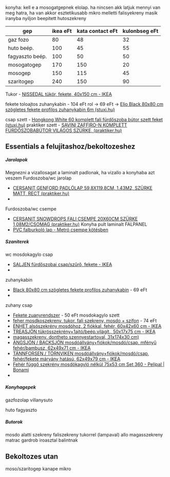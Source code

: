 konyha: 
kell e a mosogatgepnek elolap. ha nincsen akk latjuk mennyi van meg hatra, ha van akkor esztetikusabb
mikro melletti falisyekreny masik iranyba nyiljon
beepitett hutoszekreny


| gep             | ikea eFt | kata contact eFt | kulonbseg eFt |
| --------------- | -------- | ---------------- | ------------- |
| gaz fozo        | 80       | 48               | 32            |
| huto beép.      | 100      | 45               | 55            |
| fagyaszto beép. | 100      | 50               | 50            |
| mosogatogep     | 170      | 150              | 20            |
| mosogep         | 150      | 115              | 45            |
| szaritogep      | 240      | 150              | 90            |


Tukor - [NISSEDAL tükör, fekete, 40x150 cm - IKEA](https://www.ikea.com/hu/hu/p/nissedal-tuekoer-fekete-30320321/)

fekete toloajtos zuhanykabin - 104 eFt rol -> 69 eFt -> [Elio Black 80x80 cm szögletes fekete profilos zuhanykabin 6m (stuxi.hu)](https://stuxi.hu/Elio-Black-80x80-cm-szogletes-ket-toloajtos-zuhany)

csap szett - [Hongkong White 60 komplett fali fürdőszoba bútor szett feket (stuxi.hu)](https://stuxi.hu/spd/8056D-60-white-BL-set2/Hongkong-White-60-komplett-furdoszoba-butor-szett)
praktiker szett - [SAVINI ZAFFIRO-N KOMPLETT FÜRDŐSZOBABÚTOR VILÁGOS SZÜRKE, (praktiker.hu)](https://www.praktiker.hu/furdoszoba/furdoszobabutor/komplett-furdoszobabutor/savini-zaffiro-n-kompl-fszbutor-vszurke-56-5x65x42-5cm52x73-5x12-5cm/p/320589)

## Essentials a felujitashoz/bekoltozeshez
##### Jarolapok
Megnezni a vizallosagat a laminalt padlonak, ha vizallo a konyhaba azt veszem
Furdoszoba/wc jarolap
- [CERSANIT GENFORD PADLÓLAP 59,8X119,8CM, 1,43M2, SZÜRKE MATT, RECT (praktiker.hu)](https://www.praktiker.hu/epites-felujitas/hidegburkolat-es-tartozek/belteri-padlolap-jarolap/cersanit-genford-padlolap-59-8x119-8cm-1-43m2-szurke-matt-rect-g1-gpt1013/p/412852)
- 
Furdoszoba/wc csempe
- [CERSANIT SNOWDROPS FALI CSEMPE 20X60CM SZÜRKE 1,08M2/CSOMAG (praktiker.hu)](https://www.praktiker.hu/epites-felujitas/hidegburkolat-es-tartozek/falicsempe/cersanit-snowdrops-fali-csempe-20x60cm-szurke-1-08m2/csomag/p/320807)
Konyha pult laminalt FALPANEL
- [PVC falburkoló lap - Metró csempe kötésben](https://www.anrodiszlec.hu/product_info.php/products_id/24622?gad_source=1&gclid=Cj0KCQjw0MexBhD3ARIsAEI3WHIgX-5zeWExo_bnlq4fLRCzUzrQvp2_h2LE4OSKL4FjcWd7Z5z_za0aAs5FEALw_wcB)
##### Szaniterek
wc
mosdokagylo
csap
- [SALJEN fürdőszobai csap/szűrő, fekete - IKEA](https://www.ikea.com/hu/hu/p/saljen-fuerdoszobai-csap-szuro-fekete-40385492/)
- 
zuhanykabin
- [Black 80x80 cm szögletes fekete profilos zuhanykabin](https://stuxi.hu/Elio-Black-80x80-cm-szogletes-ket-toloajtos-zuhany) - 69 eFt
- 

zuhany csap
- [Fekete zuanyrendszer](https://stuxi.hu/NERO-fekete-fem-zuhanyrendszer-fej-es-kezizuhannyal) - 50 eFt
mosdokagylo szett
- [feher mosdkoszekreny, tukor, fali szekreny, mosdo + szifon](https://miniwebshop.hu/furdoszoba-szekreny-mosdoval-Venezia-Dream-I-feher) - 74 eFt
- [ENHET alsószekrény mosdóhoz, 2 fiókkal, fehér, 60x42x60 cm - IKEA](https://www.ikea.com/hu/hu/p/enhet-alsoszekreny-mosdohoz-2-fiokkal-feher-s09322341/#content)
- [TREASJÖN tükrösszekrény+1ajtó/beép.világít., 50x17x75 cm - IKEA](https://www.ikea.com/hu/hu/p/treasjoen-tuekroesszekreny-1ajto-beep-vilagit-50564445/)
- [magasszekreny, dontheto szennyestartoval, 31x174x30 cm)](https://bonus-shop.hu/Drohmo-Nel-IV-furdoszoba-szekreny-feher)
- [ÄNGSJÖN / BACKSJÖN mosdóállvány+fiókok/mosdó/csap, mfényű fehér/bambusz, 62x49x71 cm - IKEA](https://www.ikea.com/hu/hu/p/aengsjoen-backsjoen-mosdoallvany-fiokok-mosdo-csap-mfenyu-feher-bambusz-s89521049/)
- [TÄNNFORSEN / TÖRNVIKEN mosdóállvány+fiókok/mosdó/csap, fehér/fekete márvány hatású, 62x49x79 cm - IKEA](https://www.ikea.com/hu/hu/p/taennforsen-toernviken-mosdoallvany-fiokok-mosdo-csap-feher-fekete-marvany-hatasu-s89521558/)
- [Fehér függő szekrény mosdókagyló nélkül 75x53 cm Set 360 - Pelipal | Bonami](https://www.bonami.hu/p/feher-fuggo-szekreny-mosdokagylo-nelkul-75x53-cm-set-360-pelipal?utm_source=google&utm_medium=cpc&utm_campaign=PMax%20-%20Standard&utm_id=16977394312&gad_source=1&gclid=Cj0KCQjw_-GxBhC1ARIsADGgDjt1hyIVJoPecxjkG-YPYwkb0f4nqCUJzm9V9DI-3chzY3JL5XPpH5saAlpnEALw_wcB)
- 
##### Konyhagepek
gazfozolap
villanysuto

huto
fagyaszto

##### Butorok
mosdo alatti szekreny
faliszekreny tukorrel (lampaval)
allo magasszekreny
matrac
gardrob
iroasztal balintnak

## Bekoltozes utan
moso/szaritogep
kanape
mikro